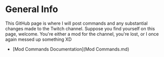 # General Info
This GitHub page is where I will post commands and any substantial changes made to the Twitch channel. Suppose you find yourself on this page, welcome. You're either a mod for the channel, you're lost, or I once again messed up something XD

- [Mod Commands Documentation](Mod Commands.md)
